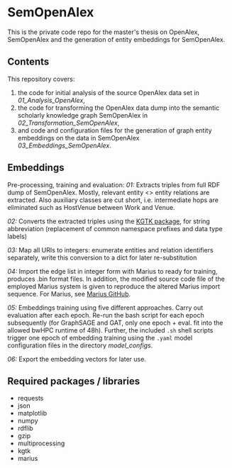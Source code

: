 # SemOpenAlex
This is the private code repo for the master's thesis on OpenAlex, SemOpenAlex and the generation of entity embeddings for SemOpenAlex.  

## Contents 
This repository covers:
1. the code for initial analysis of the source OpenAlex data set in *01_Analysis_OpenAlex*,
2. the code for transforming the OpenAlex data dump into the semantic scholarly knowledge graph SemOpenAlex in *02_Transformation_SemOpenAlex*, 
3. and code and configuration files for the generation of graph entity embeddings on the data in SemOpenAlex *03_Embeddings_SemOpenAlex*.


## Embeddings

Pre-processing, training and evaluation:
*01:* Extracts triples from full RDF dump of SemOpenAlex. Mostly, relevant entity <> entity relations are extracted. Also auxiliary classes are cut short, i.e. intermediate hops are eliminated such as HostVenue between Work and Venue. 

*02:* Converts the extracted triples using the [KGTK package](https://github.com/usc-isi-i2/kgtk), for string abbreviation (replacement of common namespace prefixes and data type labels)

*03:* Map all URIs to integers: enumerate entities and relation identifiers separately, write this conversion to a dict for later re-substitution

*04:* Import the edge list in integer form with Marius to ready for training, produces .bin format files. In addition, the modified source code file of the employed Marius system is given to reproduce the altered Marius import sequence. For Marius, see [Marius GitHub](https://github.com/marius-team/marius).

*05:* Embeddings training using five different approaches. Carry out evaluation after each epoch. Re-run the bash script for each epoch subsequently (for GraphSAGE and GAT, only one epoch + eval. fit into the allowed bwHPC runtime of 48h).
Further, the included `.sh` shell scripts trigger one epoch of embedding training using the `.yaml` model configuration files in the directory *model_configs*.

*06:* Export the embedding vectors for later use.


## Required packages / libraries

- requests
- json
- matplotlib
- numpy
- rdflib
- gzip
- multiprocessing
- kgtk
- marius
